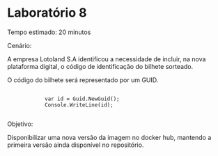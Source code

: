 # Laboratório 8

Tempo estimado: 20 minutos

Cenário: 

<p>A empresa Lotoland S.A identificou a necessidade de incluir, na nova plataforma digital, o código de identificação do bilhete sorteado.</p>

<p>O código do bilhete será representado por um GUID.</p>

 <pre><code class='language-cs'>
            var id = Guid.NewGuid();
            Console.WriteLine(id);
         </code></pre>

Objetivo: 

<p>Disponibilizar uma nova versão da imagem no docker hub, mantendo a primeira versão ainda disponível no repositório.</p>
